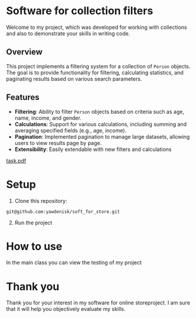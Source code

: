 # Software for collection filters
Welcome to my project, which was developed for working with collections and also to demonstrate your skills in writing code.

## Overview

This project implements a filtering system for a collection of `Person` objects. The goal is to provide functionality for filtering, calculating statistics, and paginating results based on various search parameters.

## Features

- **Filtering**: Ability to filter `Person` objects based on criteria such as age, name, income, and gender.
- **Calculations**: Support for various calculations, including summing and averaging specified fields (e.g., age, income).
- **Pagination**: Implemented pagination to manage large datasets, allowing users to view results page by page.
- **Extensibility**: Easily extendable with new filters and calculations


[task.pdf](https://github.com/user-attachments/files/17532065/Lab04.3.pdf)

# Setup
1. Clone this repository:

   
```git@github.com:yawdenisk/soft_for_store.git```

2. Run the project
# How to use 
In the main class you can view the testing of my project
# Thank you
Thank you for your interest in my software for online storeproject. I am sure that it will help you objectively evaluate my skills.
